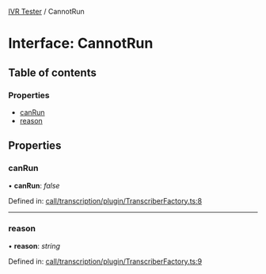[IVR Tester](../README.md) / CannotRun

# Interface: CannotRun

## Table of contents

### Properties

- [canRun](cannotrun.md#canrun)
- [reason](cannotrun.md#reason)

## Properties

### canRun

• **canRun**: *false*

Defined in: [call/transcription/plugin/TranscriberFactory.ts:8](https://github.com/SketchingDev/ivr-tester/blob/1995f17/packages/ivr-tester/src/call/transcription/plugin/TranscriberFactory.ts#L8)

___

### reason

• **reason**: *string*

Defined in: [call/transcription/plugin/TranscriberFactory.ts:9](https://github.com/SketchingDev/ivr-tester/blob/1995f17/packages/ivr-tester/src/call/transcription/plugin/TranscriberFactory.ts#L9)
